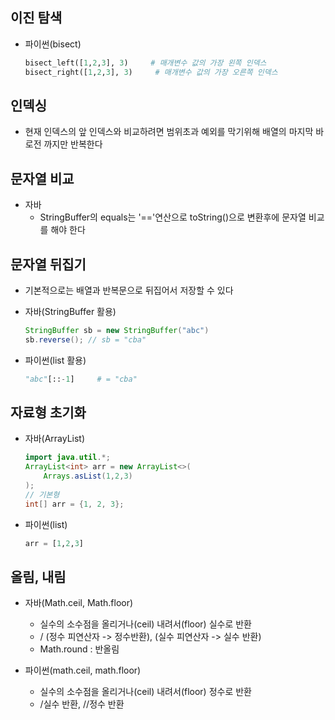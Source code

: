 ## 이진 탐색
- 파이썬(bisect)
    ```py
    bisect_left([1,2,3], 3)     # 매개변수 값의 가장 왼쪽 인덱스
    bisect_right([1,2,3], 3)     # 매개변수 값의 가장 오른쪽 인덱스
    ```
## 인덱싱
- 현재 인덱스의 앞 인덱스와 비교하려면 범위초과 예외를 막기위해 배열의 마지막 바로전 까지만 반복한다

## 문자열 비교
- 자바
    - StringBuffer의 equals는 '=='연산으로 toString()으로 변환후에 문자열 비교를 해야 한다

## 문자열 뒤집기
- 기본적으로는 배열과 반복문으로 뒤집어서 저장할 수 있다

- 자바(StringBuffer 활용)
    ```java
    StringBuffer sb = new StringBuffer("abc")
    sb.reverse(); // sb = "cba"
    ```
- 파이썬(list 활용)
    ```py
    "abc"[::-1]     # = "cba"
    ```

## 자료형 초기화
- 자바(ArrayList)
    ```java
    import java.util.*;
    ArrayList<int> arr = new ArrayList<>(
        Arrays.asList(1,2,3)
    );
    // 기본형
    int[] arr = {1, 2, 3};
    ```
- 파이썬(list)
    ```py
    arr = [1,2,3]
    ```

## 올림, 내림
- 자바(Math.ceil, Math.floor)
    - 실수의 소수점을 올리거나(ceil) 내려서(floor) 실수로 반환
    - / (정수 피연산자 -> 정수반환), (실수 피연산자 -> 실수 반환)
    - Math.round : 반올림

- 파이썬(math.ceil, math.floor)
    - 실수의 소수점을 올리거나(ceil) 내려서(floor) 정수로 반환
    - /실수 반환, //정수 반환
